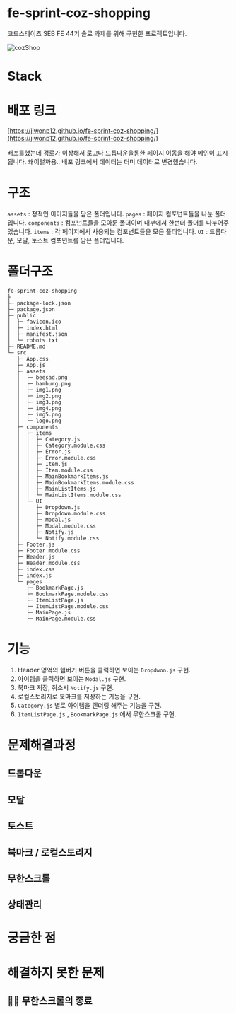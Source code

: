 # fe-sprint-coz-shopping

코드스테이츠 SEB FE 44기 솔로 과제를 위해 구현한 프로젝트입니다.

![cozShop](https://github.com/Jiwonp12/fe-sprint-coz-shopping/assets/124653132/1e911a24-1037-4d6f-a7f7-9c0f6f23cb12)

# Stack

# 배포 링크


[https://jiwonp12.github.io/fe-sprint-coz-shopping/](https://jiwonp12.github.io/fe-sprint-coz-shopping/)

배포를했는데 경로가 이상해서 로고나 드롭다운을통한 페이지 이동을 해야 메인이 표시됩니다. 왜이럴까용..
배포 링크에서 데이터는 더미 데이터로 변경했습니다.

# 구조

`assets` : 정적인 이미지들을 담은 폴더입니다.
`pages` : 페이지 컴포넌트들을 나눈 폴더입니다.
`components` : 컴포넌트들을 모아둔 폴더이며 내부에서 한번더 폴더를 나누어주었습니다.
`items` : 각 페이지에서 사용되는 컴포넌트들을 모은 폴더입니다.
`UI` : 드롭다운, 모달, 토스트 컴포넌트를 담은 폴더입니다.

# 폴더구조

```
fe-sprint-coz-shopping
├
├─ package-lock.json
├─ package.json
├─ public
│  ├─ favicon.ico
│  ├─ index.html
│  ├─ manifest.json
│  └─ robots.txt
├─ README.md
└─ src
   ├─ App.css
   ├─ App.js
   ├─ assets
   │  ├─ beesad.png
   │  ├─ hamburg.png
   │  ├─ img1.png
   │  ├─ img2.png
   │  ├─ img3.png
   │  ├─ img4.png
   │  ├─ img5.png
   │  └─ logo.png
   ├─ components
   │  ├─ items
   │  │  ├─ Category.js
   │  │  ├─ Category.module.css
   │  │  ├─ Error.js
   │  │  ├─ Error.module.css
   │  │  ├─ Item.js
   │  │  ├─ Item.module.css
   │  │  ├─ MainBookmarkItems.js
   │  │  ├─ MainBookmarkItems.module.css
   │  │  ├─ MainListItems.js
   │  │  └─ MainListItems.module.css
   │  └─ UI
   │     ├─ Dropdown.js
   │     ├─ Dropdown.module.css
   │     ├─ Modal.js
   │     ├─ Modal.module.css
   │     ├─ Notify.js
   │     └─ Notify.module.css
   ├─ Footer.js
   ├─ Footer.module.css
   ├─ Header.js
   ├─ Header.module.css
   ├─ index.css
   ├─ index.js
   └─ pages
      ├─ BookmarkPage.js
      ├─ BookmarkPage.module.css
      ├─ ItemListPage.js
      ├─ ItemListPage.module.css
      ├─ MainPage.js
      └─ MainPage.module.css

```

# 기능

1. Header 영역의 햄버거 버튼을 클릭하면 보이는 `Dropdwon.js` 구현.
2. 아이템을 클릭하면 보이는 `Modal.js` 구현.
3. 북마크 저장, 취소시 `Notify.js` 구현.
4. 로컬스토리지로 북마크를 저장하는 기능을 구현.
5. `Category.js` 별로 아이템을 렌더링 해주는 기능을 구현.
6. `ItemListPage.js` , `BookmarkPage.js` 에서 무한스크롤 구현.

# 문제해결과정

## 드롭다운

## 모달

## 토스트

## 북마크 / 로컬스토리지

## 무한스크롤

## 상태관리

# 궁금한 점

# 해결하지 못한 문제

## 😵‍💫 무한스크롤의 종료
